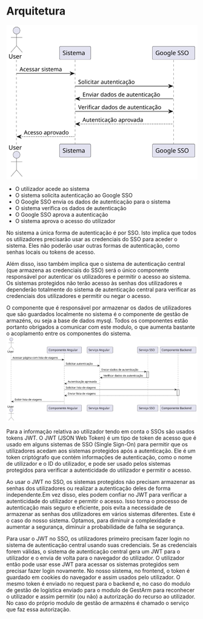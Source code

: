 # Arquitetura

![Vista Processos](SSO_N1_VP.svg)
- O utilizador acede ao sistema
- O sistema solicita autenticação ao Google SSO
- O Google SSO envia os dados de autenticação para o sistema
- O sistema verifica os dados de autenticação
- O Google SSO aprova a autenticação
- O sistema aprova o acesso do utilizador

No sistema a única forma de autenticação é por SSO. Isto implica que todos os utilizadores precisarão usar as credenciais do SSO para aceder o sistema. Eles não poderão usar outras formas de autenticação, como senhas locais ou tokens de acesso.

Além disso, isso também implica que o sistema de autenticação central (que armazena as credenciais do SSO) será o único componente responsável por autenticar os utilizadores e permitir o acesso ao sistema. Os sistemas protegidos não terão acesso às senhas dos utilizadores e dependerão totalmente do sistema de autenticação central para verificar as credenciais dos utilizadores e permitir ou negar o acesso.

O componente que é responsável por armazenar os dados de utilizadores que são guardados localmente no sistema é o componente de gestão de armazéns, ou seja a base de dados mysql.
Todos os componentes estão portanto obrigados a comunicar com este modulo, o que aumenta bastante o acoplamento entre os componentes do sistema.
![Vista Processos Pedido backend](SSO_N2_VP_PedidoBackEnd.svg)

Para a informação relativa ao utilizador tendo em conta o SSOs são usados tokens JWT. O JWT (JSON Web Token) é um tipo de token de acesso que é usado em alguns sistemas de SSO (Single Sign-On) para permitir que os utilizadores acedam aos sistemas protegidos após a autenticação. Ele é um token criptógrafo que contém informações de autenticação, como o nome de utilizador e o ID do utilizador, e pode ser usado pelos sistemas protegidos para verificar a autenticidade do utilizador e permitir o acesso.

Ao usar o JWT no SSO, os sistemas protegidos não precisam armazenar as senhas dos utilizadores ou realizar a autenticação deles de forma independente.Em vez disso, eles podem confiar no JWT para verificar a autenticidade do utilizador e permitir o acesso. Isso torna o processo de autenticação mais seguro e eficiente, pois evita a necessidade de armazenar as senhas dos utilizadores em vários sistemas diferentes. Este é o caso do nosso sistema. Optamos, para diminuir a complexidade e aumentar a segurança, diminuir a probabilidade de falha se segurança.

Para usar o JWT no SSO, os utilizadores primeiro precisam fazer login no sistema de autenticação central usando suas credenciais. Se as credenciais forem válidas, o sistema de autenticação central gera um JWT para o utilizador e o envia de volta para o navegador do utilizador. O utilizador então pode usar esse JWT para acessar os sistemas protegidos sem precisar fazer login novamente. No nosso sistema, no frontend, o token é guardado em cookies do navegador e assim usados pelo utilizador. 
O mesmo token é enviado no request para o backend e, no caso do modulo de gestão de logística enviado para o modulo de GestArm para reconhecer o utilizador e assim permitir (ou não) a autorização do recurso ao utilizador. No caso do próprio modulo de gestão de armazéns é chamado o serviço que faz essa autorização. 
